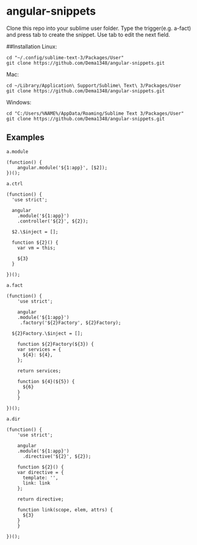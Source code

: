 # angular-snippets

Clone this repo into your sublime user folder. Type the trigger(e.g. a-fact) and press tab to create the snippet. Use tab to edit the next field.

##Installation
Linux:
```
cd "~/.config/sublime-text-3/Packages/User"
git clone https://github.com/Dema1348/angular-snippets.git
```


Mac: 
```
cd ~/Library/Application\ Support/Sublime\ Text\ 3/Packages/User
git clone https://github.com/Dema1348/angular-snippets.git
```


Windows:
```
cd "C:/Users/%NAME%/AppData/Roaming/Sublime Text 3/Packages/User"
git clone https://github.com/Dema1348/angular-snippets.git
```

## Examples
```
a.module

(function() {
	angular.module('${1:app}', [$2]);
})();

```

```
a.ctrl

(function() {
  'use strict';

  angular
    .module('${1:app}')
    .controller('${2}', ${2});

  $2.\$inject = [];

  function ${2}() {
    var vm = this;

    ${3}
  }

})();
```

```
a.fact

(function() {
	'use strict';

	angular
    .module('${1:app}')
 	 .factory('${2}Factory', ${2}Factory);

  ${2}Factory.\$inject = [];

	function ${2}Factory(${3}) {
    var services = {
      ${4}: ${4},
    };

    return services;

    function ${4}(${5}) {
      ${6}
    }
	}

})();
```

```
a.dir

(function() {
	'use strict';

	angular
    .module('${1:app}')
	  .directive('${2}', ${2});

	function ${2}() {
    var directive = {
      template: '',
      link: link
    };

    return directive;

    function link(scope, elem, attrs) {
      ${3}
    }
	}

})();
```
